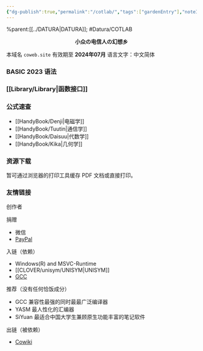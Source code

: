 ```yaml
---
{"dg-publish":true,"permalink":"/cotlab/","tags":["gardenEntry"],"noteIcon":""}
---
```


%parent:[[../DATURA\|DATURA]]; #Datura/COTLAB 

<center><b>小众の电信人の幻想乡</b></center>

本域名 `coweb.site` 有效期至 **2024年07月**
语言文字：中文简体

### BASIC 2023 语法

### [[Library/Library\|函数接口]]

### 公式速查
- [[HandyBook/Denji\|电磁学]]
- [[HandyBook/Tuutin\|通信学]]
- [[HandyBook/Daisuu\|代数学]]
- [[HandyBook/Kika\|几何学]]

### 资源下载

暂可通过浏览器的打印工具缓存 PDF 文档或直接打印。

### 友情链接
创作者


捐赠
- 微信
- [PayPal](https://paypal.me/dosconio?country.x=C2&locale.x=zh_XC)

入链（依赖）
- Windows(R) and MSVC-Runtime
- [[CLOVER/unisym/UNISYM\|UNISYM]]
- [GCC](https://gcc.gnu.org/)

推荐（没有任何恰饭成分）
- GCC 兼容性最强的同时最最广泛编译器
- YASM 最人性化的汇编器
- SiYuan 最适合中国大学生兼顾原生功能丰富的笔记软件

出链（被依赖）
- [Cowiki](https://coweb.site)
